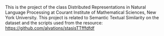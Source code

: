 This is the project of the class Distributed Representations in Natural Language Processing at Courant Institute of Mathematical
Sciences, New York University. This project is related to Semantic Textual Similarity on the dataset and the scripts used from
the resource:
https://github.com/alvations/stasisTTfffdfdf
